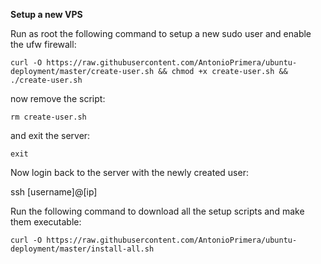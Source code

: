 **Setup a new VPS**

Run as root the following command to setup a new sudo user and enable the ufw firewall:

`curl -O https://raw.githubusercontent.com/AntonioPrimera/ubuntu-deployment/master/create-user.sh && chmod +x create-user.sh && ./create-user.sh`

now remove the script:

`rm create-user.sh`

and exit the server:

`exit`

Now login back to the server with the newly created user:

ssh [username]@[ip]

Run the following command to download all the setup scripts and make them executable:

`curl -O https://raw.githubusercontent.com/AntonioPrimera/ubuntu-deployment/master/install-all.sh`
